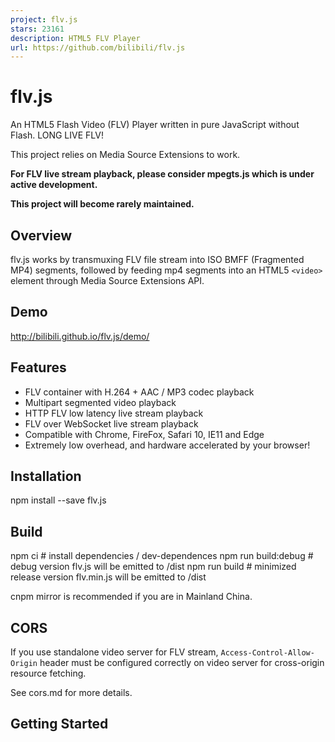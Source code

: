 ```yaml
---
project: flv.js
stars: 23161
description: HTML5 FLV Player
url: https://github.com/bilibili/flv.js
---
```


flv.js
======

An HTML5 Flash Video (FLV) Player written in pure JavaScript without Flash. LONG LIVE FLV!

This project relies on Media Source Extensions to work.

**For FLV live stream playback, please consider mpegts.js which is under active development.**

**This project will become rarely maintained.**

Overview
--------

flv.js works by transmuxing FLV file stream into ISO BMFF (Fragmented MP4) segments, followed by feeding mp4 segments into an HTML5 `<video>` element through Media Source Extensions API.

Demo
----

http://bilibili.github.io/flv.js/demo/

Features
--------

-   FLV container with H.264 + AAC / MP3 codec playback
-   Multipart segmented video playback
-   HTTP FLV low latency live stream playback
-   FLV over WebSocket live stream playback
-   Compatible with Chrome, FireFox, Safari 10, IE11 and Edge
-   Extremely low overhead, and hardware accelerated by your browser!

Installation
------------

npm install --save flv.js

Build
-----

npm ci                 # install dependencies / dev-dependences
npm run build:debug    # debug version flv.js will be emitted to /dist
npm run build          # minimized release version flv.min.js will be emitted to /dist

cnpm mirror is recommended if you are in Mainland China.

CORS
----

If you use standalone video server for FLV stream, `Access-Control-Allow-Origin` header must be configured correctly on video server for cross-origin resource fetching.

See cors.md for more details.

Getting Started
---------------

<script src\="flv.min.js"\></script\>
<video id\="videoElement"\></video\>
<script\>
    if (flvjs.isSupported()) {
        var videoElement \= document.getElementById('videoElement');
        var flvPlayer \= flvjs.createPlayer({
            type: 'flv',
            url: 'http://example.com/flv/video.flv'
        });
        flvPlayer.attachMediaElement(videoElement);
        flvPlayer.load();
        flvPlayer.play();
    }
</script\>

Limitations
-----------

-   MP3 audio codec is currently not working on IE11 / Edge
-   HTTP FLV live stream is not currently working on all browsers, see livestream.md

Multipart playback
------------------

You only have to provide a playlist for `MediaDataSource`. See multipart.md

Livestream playback
-------------------

See livestream.md

API and Configuration
---------------------

See api.md

Debug
-----

npm ci         # install dependencies / dev-dependences
npm run dev    # watch file changes and build debug version on the fly

Design
------

See design.md

License
-------

```
Copyright (C) 2016 Bilibili. All Rights Reserved.

Licensed under the Apache License, Version 2.0 (the "License");
you may not use this file except in compliance with the License.
You may obtain a copy of the License at

    http://www.apache.org/licenses/LICENSE-2.0

Unless required by applicable law or agreed to in writing, software
distributed under the License is distributed on an "AS IS" BASIS,
WITHOUT WARRANTIES OR CONDITIONS OF ANY KIND, either express or implied.
See the License for the specific language governing permissions and
limitations under the License.
```

